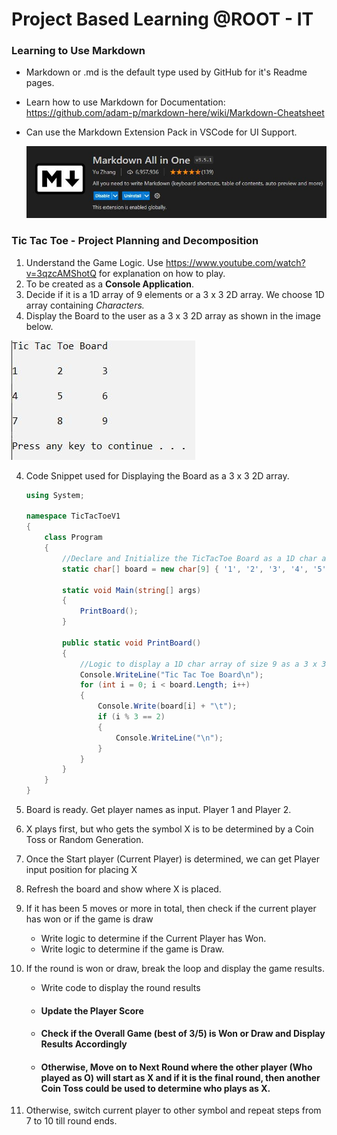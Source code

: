 # Project Based Learning @ROOT - IT 



### Learning to Use Markdown

* Markdown or .md is the default type used by GitHub for it's Readme pages. 

* Learn how to use Markdown for Documentation: https://github.com/adam-p/markdown-here/wiki/Markdown-Cheatsheet

* Can use the Markdown Extension Pack in VSCode for UI Support. 

  ![](Images\MarkdownExtension.JPG)

  

### Tic Tac Toe - Project Planning and Decomposition

1. Understand the Game Logic. Use https://www.youtube.com/watch?v=3qzcAMShotQ for explanation on how to play.
2. To be created as a **Console Application**.
3. Decide if it is a 1D array of 9 elements or a 3 x 3 2D array. We choose 1D array containing *Characters.*
4. Display the Board to the user as a  3 x 3 2D array as shown in the image below.

![Tic Tac Toe Board - Initialized](Images\EmptyBoard.JPG)

4. Code Snippet used for Displaying the Board as a 3 x 3 2D array.

   ```c#
   using System;
   
   namespace TicTacToeV1
   {
       class Program
       {
           //Declare and Initialize the TicTacToe Board as a 1D char array with 9 elements
           static char[] board = new char[9] { '1', '2', '3', '4', '5', '6', '7', '8', '9' };
   
           static void Main(string[] args)
           {
               PrintBoard();
           }
   
           public static void PrintBoard()
           {
               //Logic to display a 1D char array of size 9 as a 3 x 3 - 2D Board on screen
               Console.WriteLine("Tic Tac Toe Board\n");
               for (int i = 0; i < board.Length; i++)
               {
                   Console.Write(board[i] + "\t");
                   if (i % 3 == 2)
                   {
                       Console.WriteLine("\n");
                   }
               }
           }
       }
   }
   ```

   

5. Board is ready. Get player names as input. Player 1 and Player 2. 

6. X plays first, but who gets the symbol X is to be determined by a Coin Toss or Random Generation. 

7. Once the Start player (Current Player) is determined, we can get Player input position for placing X

8. Refresh the board and show where X is placed. 

9. If it has been 5 moves or more in total, then check if the current player has won or if the game is draw

   - Write logic to determine if the Current Player has Won.
   - Write logic to determine if the game is Draw.

10. If the round is won or draw, break the loop and display the game results.

    - Write code to display the round results

    - #### Update the Player Score

    - #### Check if the Overall Game (best of 3/5) is Won or Draw and Display Results Accordingly

    - #### Otherwise, Move on to Next Round where the other player (Who played as O) will start as X and if it is the final round, then another Coin Toss could be used to determine who plays as X.

11. Otherwise, switch current player to other symbol and repeat steps from 7 to 10 till round ends.



